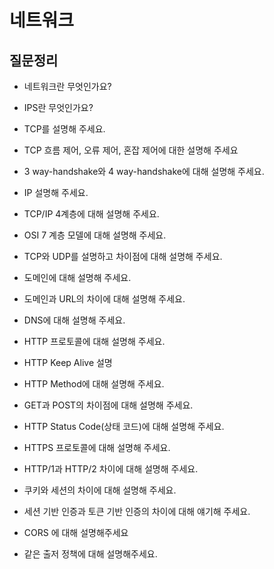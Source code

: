 # 네트워크
## 질문정리

* 네트워크란 무엇인가요? 
* IPS란 무엇인가요?
* TCP를 설명해 주세요. 
* TCP 흐름 제어, 오류 제어, 혼잡 제어에 대한 설명해 주세요 
* 3 way-handshake와 4 way-handshake에 대해 설명해 주세요.
* IP 설명해 주세요. 
* TCP/IP 4계층에 대해 설명해 주세요.
* OSI 7 계층 모델에 대해 설명해 주세요. 
* TCP와 UDP를 설명하고 차이점에 대해 설명해 주세요.
* 도메인에 대해 설명해 주세요.
* 도메인과 URL의 차이에 대해 설명해 주세요. 
* DNS에 대해 설명해 주세요. 

* HTTP 프로토콜에 대해 설명해 주세요. 
* HTTP Keep Alive 설명
* HTTP Method에 대해 설명해 주세요.
* GET과 POST의 차이점에 대해 설명해 주세요.
* HTTP Status Code(상태 코드)에 대해 설명해 주세요. 
* HTTPS 프로토콜에 대해 설명해 주세요. 
* HTTP/1과 HTTP/2 차이에 대해 설명해 주세요. 
* 쿠키와 세션의 차이에 대해 설명해 주세요. 
* 세션 기반 인증과 토큰 기반 인증의 차이에 대해 얘기해 주세요. 

* CORS 에 대해 설명해주세요
* 같은 출저 정책에 대해 설명해주세요.